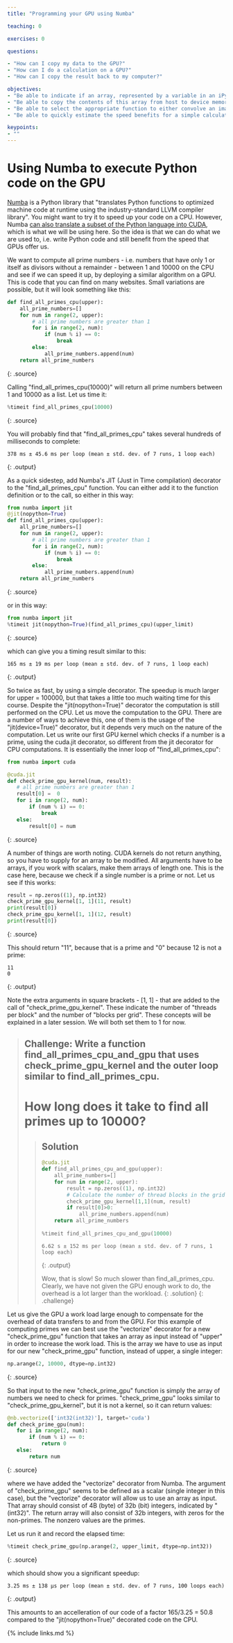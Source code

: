 ```yaml
---
title: "Programming your GPU using Numba"

teaching: 0

exercises: 0

questions:

- "How can I copy my data to the GPU?"
- "How can I do a calculation on a GPU?"
- "How can I copy the result back to my computer?"

objectives:
- "Be able to indicate if an array, represented by a variable in an iPython shell, is stored in host or device memory."
- "Be able to copy the contents of this array from host to device memory and vice versa."
- "Be able to select the appropriate function to either convolve an image using either CPU or GPU compute power."
- "Be able to quickly estimate the speed benefits for a simple calculation by moving it from the CPU to the GPU."

keypoints:
- ""
---
```


# Using Numba to execute Python code on the GPU

[Numba](http://numba.pydata.org/) is a Python library that "translates Python functions to optimized machine code at runtime using the industry-standard LLVM compiler library". You might want to try it to speed up your code on a CPU. However, Numba [can also translate a subset of the Python language into CUDA](https://numba.pydata.org/numba-doc/latest/cuda/overview.html), which is what we will be using here. So the idea is that we can do what we are used to, i.e. write Python code and still benefit from the speed that GPUs offer us.

We want to compute all prime numbers - i.e. numbers that have only 1 or itself as divisors without a remainder - between 1 and 10000 on the CPU and see if we can speed it up, by deploying a similar algorithm on a GPU. 
This is code that you can find on many websites. Small variations are possible, but it will look something like this:

~~~python
def find_all_primes_cpu(upper):
    all_prime_numbers=[]
    for num in range(2, upper):
        # all prime numbers are greater than 1
        for i in range(2, num):
            if (num % i) == 0:
                break
        else:
            all_prime_numbers.append(num)
    return all_prime_numbers
~~~
{: .source}

Calling "find_all_primes_cpu(10000)" will return all prime numbers between 1 and 10000 as a list. Let us time it:

~~~python
%timeit find_all_primes_cpu(10000) 
~~~
{: .source}

You will probably find that "find_all_primes_cpu" takes several hundreds of milliseconds to complete:

~~~
378 ms ± 45.6 ms per loop (mean ± std. dev. of 7 runs, 1 loop each)
~~~
{: .output}

As a quick sidestep, add Numba's JIT (Just in Time compilation) decorator to the "find_all_primes_cpu" function. You can either add it to the function definition or to the call, so either in this way:

~~~python
from numba import jit
@jit(nopython=True)
def find_all_primes_cpu(upper):
    all_prime_numbers=[]
    for num in range(2, upper):
        # all prime numbers are greater than 1
        for i in range(2, num):
            if (num % i) == 0:
                break
        else:
            all_prime_numbers.append(num)
    return all_prime_numbers
~~~
{: .source}

or in this way:

~~~python
from numba import jit
%timeit jit(nopython=True)(find_all_primes_cpu)(upper_limit)
~~~
{: .source}

which can give you a timing result similar to this:

~~~
165 ms ± 19 ms per loop (mean ± std. dev. of 7 runs, 1 loop each)
~~~
{: .output}

So twice as fast, by using a simple decorator. The speedup is much larger for upper = 100000, but that takes a little too much waiting time for this course. Despite the "jit(nopython=True)" decorator the computation is still performed on the CPU. Let us move the computation to the GPU. There are a number of ways to achieve this, one of them is the usage of the "jit(device=True)" decorator, but it depends very much on the nature of the computation. Let us write our first GPU kernel which checks if a number is a prime, using the cuda.jit decorator, so different from the jit decorator for CPU computations. It is essentially the inner loop of "find_all_primes_cpu":

~~~python
from numba import cuda

@cuda.jit
def check_prime_gpu_kernel(num, result):
   # all prime numbers are greater than 1
   result[0] =  0
   for i in range(2, num):
       if (num % i) == 0:
           break
   else:
       result[0] = num
~~~
{: .source}

A number of things are worth noting. CUDA kernels do not return anything, so you have to supply for an array to be modified. All arguments have to be arrays, if you work with scalars, make them arrays of length one. This is the case here, because we check if a single number is a prime or not. Let us see if this works:

~~~python
result = np.zeros((1), np.int32)
check_prime_gpu_kernel[1, 1](11, result)
print(result[0])
check_prime_gpu_kernel[1, 1](12, result)
print(result[0])

~~~
{: .source}

This should return "11", because that is a prime and "0" because 12 is not a prime:

~~~
11
0
~~~
{: .output}

Note the extra arguments in square brackets - [1, 1] - that are added to the call of "check_prime_gpu_kernel". These indicate the number of "threads per block" and the number of "blocks per grid". These concepts will be explained in a later session. We will both set them to 1 for now.

> ## Challenge: Write a function find_all_primes_cpu_and_gpu that uses check_prime_gpu_kernel and the outer loop similar to find_all_primes_cpu. 
> # How long does it take to find all primes up to 10000?
>
> > ## Solution
> > ~~~python
> > @cuda.jit
> > def find_all_primes_cpu_and_gpu(upper):
> >     all_prime_numbers=[]
> >     for num in range(2, upper):
> >         result = np.zeros((1), np.int32)
> >         # Calculate the number of thread blocks in the grid
> >         check_prime_gpu_kernel[1,1](num, result)
> >         if result[0]>0:
> >             all_prime_numbers.append(num)
> >     return all_prime_numbers
> >    
> > %timeit find_all_primes_cpu_and_gpu(10000)
> > ~~~
> > ~~~
> > 6.62 s ± 152 ms per loop (mean ± std. dev. of 7 runs, 1 loop each)
> > ~~~
> > {: .output}
> >
> > Wow, that is slow! So much slower than find_all_primes_cpu. Clearly, we have not given the GPU enough work to do, the overhead is a lot larger than the 
> > workload.
> {: .solution}
{: .challenge}


Let us give the GPU a work load large enough to compensate for the overhead of data transfers to and from the GPU. For this example of computing primes we can best use the "vectorize" decorator for a new "check_prime_gpu" function that takes an array as input instead of "upper" in order to increase the work load. This is the array we have to use as input for our new "check_prime_gpu" function, instead of upper, a single integer:

~~~python
np.arange(2, 10000, dtype=np.int32)
~~~
{: .source}

So that input to the new "check_prime_gpu" function is simply the array of numbers we need to check for primes. "check_prime_gpu" looks similar to "check_prime_gpu_kernel", but it is not a kernel, so it can return values:

~~~python
@nb.vectorize(['int32(int32)'], target='cuda')
def check_prime_gpu(num):
   for i in range(2, num):
       if (num % i) == 0:
           return 0
   else:
       return num
~~~
{: .source}

where we have added the "vectorize" decorator from Numba. The argument of "check_prime_gpu" seems to be defined as a scalar (single integer in this case), but the "vectorize" decorator will allow us to use an array as input. That array should consist of 4B (byte) of 32b (bit) integers, indicated by "(int32)". The return array will also consist of 32b integers, with zeros for the non-primes. The nonzero values are the primes. 

Let us run it and record the elapsed time:

~~~python
%timeit check_prime_gpu(np.arange(2, upper_limit, dtype=np.int32))
~~~
{: .source}

which should show you a significant speedup:

~~~
3.25 ms ± 138 µs per loop (mean ± std. dev. of 7 runs, 100 loops each)
~~~
{: .output}

This amounts to an accelleration of our code of a factor 165/3.25 = 50.8 compared to the "jit(nopython=True)" decorated code on the CPU.

{% include links.md %}
